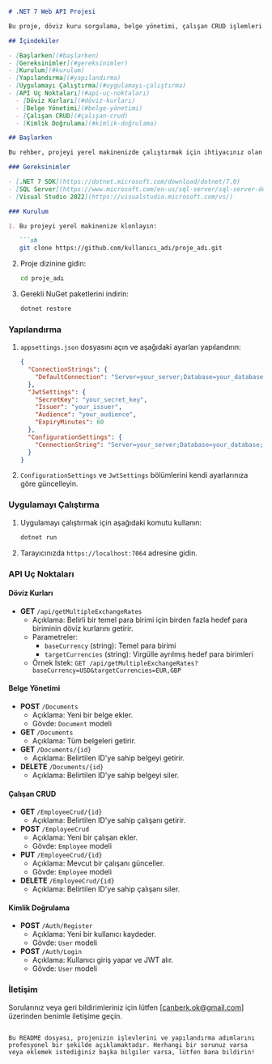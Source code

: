 
```markdown
# .NET 7 Web API Projesi

Bu proje, döviz kuru sorgulama, belge yönetimi, çalışan CRUD işlemleri ve JWT ile kullanıcı kimlik doğrulama gibi çeşitli işlevler sağlayan bir .NET 7 Web API uygulamasıdır.

## İçindekiler

- [Başlarken](#başlarken)
- [Gereksinimler](#gereksinimler)
- [Kurulum](#kurulum)
- [Yapılandırma](#yapılandırma)
- [Uygulamayı Çalıştırma](#uygulamayı-çalıştırma)
- [API Uç Noktaları](#api-uç-noktaları)
  - [Döviz Kurları](#döviz-kurları)
  - [Belge Yönetimi](#belge-yönetimi)
  - [Çalışan CRUD](#çalışan-crud)
  - [Kimlik Doğrulama](#kimlik-doğrulama)

## Başlarken

Bu rehber, projeyi yerel makinenizde çalıştırmak için ihtiyacınız olan adımları içerir.

### Gereksinimler

- [.NET 7 SDK](https://dotnet.microsoft.com/download/dotnet/7.0)
- [SQL Server](https://www.microsoft.com/en-us/sql-server/sql-server-downloads)
- [Visual Studio 2022](https://visualstudio.microsoft.com/vs/)

### Kurulum

1. Bu projeyi yerel makinenize klonlayın:

   ```sh
   git clone https://github.com/kullanıcı_adı/proje_adı.git
   ```

2. Proje dizinine gidin:

   ```sh
   cd proje_adı
   ```

3. Gerekli NuGet paketlerini indirin:

   ```sh
   dotnet restore
   ```

### Yapılandırma

1. `appsettings.json` dosyasını açın ve aşağıdaki ayarları yapılandırın:

   ```json
   {
     "ConnectionStrings": {
       "DefaultConnection": "Server=your_server;Database=your_database;User Id=your_user;Password=your_password;"
     },
     "JwtSettings": {
       "SecretKey": "your_secret_key",
       "Issuer": "your_issuer",
       "Audience": "your_audience",
       "ExpiryMinutes": 60
     },
     "ConfigurationSettings": {
       "ConnectionString": "Server=your_server;Database=your_database;User Id=your_user;Password=your_password;"
     }
   }
   ```

2. `ConfigurationSettings` ve `JwtSettings` bölümlerini kendi ayarlarınıza göre güncelleyin.

### Uygulamayı Çalıştırma

1. Uygulamayı çalıştırmak için aşağıdaki komutu kullanın:

   ```sh
   dotnet run
   ```

2. Tarayıcınızda `https://localhost:7064` adresine gidin.

### API Uç Noktaları

#### Döviz Kurları

- **GET** `/api/getMultipleExchangeRates`
  - Açıklama: Belirli bir temel para birimi için birden fazla hedef para biriminin döviz kurlarını getirir.
  - Parametreler:
    - `baseCurrency` (string): Temel para birimi
    - `targetCurrencies` (string): Virgülle ayrılmış hedef para birimleri
  - Örnek İstek: `GET /api/getMultipleExchangeRates?baseCurrency=USD&targetCurrencies=EUR,GBP`

#### Belge Yönetimi

- **POST** `/Documents`
  - Açıklama: Yeni bir belge ekler.
  - Gövde: `Document` modeli
- **GET** `/Documents`
  - Açıklama: Tüm belgeleri getirir.
- **GET** `/Documents/{id}`
  - Açıklama: Belirtilen ID'ye sahip belgeyi getirir.
- **DELETE** `/Documents/{id}`
  - Açıklama: Belirtilen ID'ye sahip belgeyi siler.

#### Çalışan CRUD

- **GET** `/EmployeeCrud/{id}`
  - Açıklama: Belirtilen ID'ye sahip çalışanı getirir.
- **POST** `/EmployeeCrud`
  - Açıklama: Yeni bir çalışan ekler.
  - Gövde: `Employee` modeli
- **PUT** `/EmployeeCrud/{id}`
  - Açıklama: Mevcut bir çalışanı günceller.
  - Gövde: `Employee` modeli
- **DELETE** `/EmployeeCrud/{id}`
  - Açıklama: Belirtilen ID'ye sahip çalışanı siler.

#### Kimlik Doğrulama

- **POST** `/Auth/Register`
  - Açıklama: Yeni bir kullanıcı kaydeder.
  - Gövde: `User` modeli
- **POST** `/Auth/Login`
  - Açıklama: Kullanıcı giriş yapar ve JWT alır.
  - Gövde: `User` modeli

### İletişim

Sorularınız veya geri bildirimleriniz için lütfen [canberk.ok@gmail.com] üzerinden benimle iletişime geçin.
```

Bu README dosyası, projenizin işlevlerini ve yapılandırma adımlarını profesyonel bir şekilde açıklamaktadır. Herhangi bir sorunuz varsa veya eklemek istediğiniz başka bilgiler varsa, lütfen bana bildirin!
